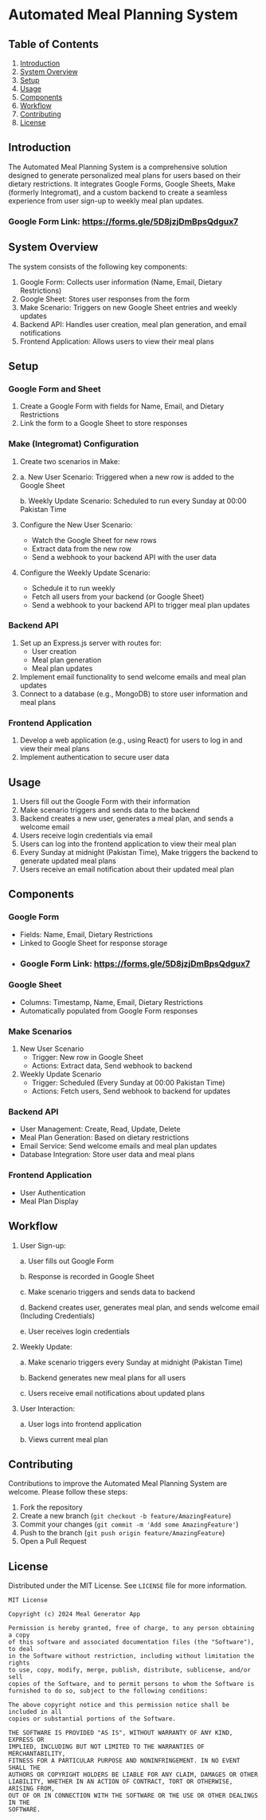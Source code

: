 # Automated Meal Planning System

## Table of Contents
1. [Introduction](#introduction)
2. [System Overview](#system-overview)
3. [Setup](#setup)
4. [Usage](#usage)
5. [Components](#components)
6. [Workflow](#workflow)
7. [Contributing](#contributing)
8. [License](#license)

## Introduction

The Automated Meal Planning System is a comprehensive solution designed to generate personalized meal plans for users based on their dietary restrictions. It integrates Google Forms, Google Sheets, Make (formerly Integromat), and a custom backend to create a seamless experience from user sign-up to weekly meal plan updates.
### Google Form Link: https://forms.gle/5D8jzjDmBpsQdgux7

## System Overview

The system consists of the following key components:

1. Google Form: Collects user information (Name, Email, Dietary Restrictions)
2. Google Sheet: Stores user responses from the form
3. Make Scenario: Triggers on new Google Sheet entries and weekly updates
4. Backend API: Handles user creation, meal plan generation, and email notifications
5. Frontend Application: Allows users to view their meal plans

## Setup

### Google Form and Sheet
1. Create a Google Form with fields for Name, Email, and Dietary Restrictions
2. Link the form to a Google Sheet to store responses

### Make (Integromat) Configuration
1. Create two scenarios in Make:
2. 
   a. New User Scenario: Triggered when a new row is added to the Google Sheet
   
   b. Weekly Update Scenario: Scheduled to run every Sunday at 00:00 Pakistan Time

4. Configure the New User Scenario:
   - Watch the Google Sheet for new rows
   - Extract data from the new row
   - Send a webhook to your backend API with the user data

5. Configure the Weekly Update Scenario:
   - Schedule it to run weekly
   - Fetch all users from your backend (or Google Sheet)
   - Send a webhook to your backend API to trigger meal plan updates

### Backend API
1. Set up an Express.js server with routes for:
   - User creation
   - Meal plan generation
   - Meal plan updates
2. Implement email functionality to send welcome emails and meal plan updates
3. Connect to a database (e.g., MongoDB) to store user information and meal plans

### Frontend Application
1. Develop a web application (e.g., using React) for users to log in and view their meal plans
2. Implement authentication to secure user data

## Usage

1. Users fill out the Google Form with their information
2. Make scenario triggers and sends data to the backend
3. Backend creates a new user, generates a meal plan, and sends a welcome email
4. Users receive login credentials via email
5. Users can log into the frontend application to view their meal plan
6. Every Sunday at midnight (Pakistan Time), Make triggers the backend to generate updated meal plans
7. Users receive an email notification about their updated meal plan

## Components

### Google Form
- Fields: Name, Email, Dietary Restrictions
- Linked to Google Sheet for response storage
- ### Google Form Link: https://forms.gle/5D8jzjDmBpsQdgux7

### Google Sheet
- Columns: Timestamp, Name, Email, Dietary Restrictions
- Automatically populated from Google Form responses

### Make Scenarios
1. New User Scenario
   - Trigger: New row in Google Sheet
   - Actions: Extract data, Send webhook to backend
2. Weekly Update Scenario
   - Trigger: Scheduled (Every Sunday at 00:00 Pakistan Time)
   - Actions: Fetch users, Send webhook to backend for updates

### Backend API
- User Management: Create, Read, Update, Delete
- Meal Plan Generation: Based on dietary restrictions
- Email Service: Send welcome emails and meal plan updates
- Database Integration: Store user data and meal plans

### Frontend Application
- User Authentication
- Meal Plan Display


## Workflow

1. User Sign-up:
   
   a. User fills out Google Form
   
   b. Response is recorded in Google Sheet
   
   c. Make scenario triggers and sends data to backend
   
   d. Backend creates user, generates meal plan, and sends welcome email (Including Credentials)
   
   e. User receives login credentials

3. Weekly Update:
   
   a. Make scenario triggers every Sunday at midnight (Pakistan Time)
   
   b. Backend generates new meal plans for all users
   
   c. Users receive email notifications about updated plans
   

5. User Interaction:
   
   a. User logs into frontend application
   
   b. Views current meal plan
  

## Contributing

Contributions to improve the Automated Meal Planning System are welcome. Please follow these steps:

1. Fork the repository
2. Create a new branch (`git checkout -b feature/AmazingFeature`)
3. Commit your changes (`git commit -m 'Add some AmazingFeature'`)
4. Push to the branch (`git push origin feature/AmazingFeature`)
5. Open a Pull Request

## License

Distributed under the MIT License. See `LICENSE` file for more information.

```
MIT License

Copyright (c) 2024 Meal Generator App

Permission is hereby granted, free of charge, to any person obtaining a copy
of this software and associated documentation files (the "Software"), to deal
in the Software without restriction, including without limitation the rights
to use, copy, modify, merge, publish, distribute, sublicense, and/or sell
copies of the Software, and to permit persons to whom the Software is
furnished to do so, subject to the following conditions:

The above copyright notice and this permission notice shall be included in all
copies or substantial portions of the Software.

THE SOFTWARE IS PROVIDED "AS IS", WITHOUT WARRANTY OF ANY KIND, EXPRESS OR
IMPLIED, INCLUDING BUT NOT LIMITED TO THE WARRANTIES OF MERCHANTABILITY,
FITNESS FOR A PARTICULAR PURPOSE AND NONINFRINGEMENT. IN NO EVENT SHALL THE
AUTHORS OR COPYRIGHT HOLDERS BE LIABLE FOR ANY CLAIM, DAMAGES OR OTHER
LIABILITY, WHETHER IN AN ACTION OF CONTRACT, TORT OR OTHERWISE, ARISING FROM,
OUT OF OR IN CONNECTION WITH THE SOFTWARE OR THE USE OR OTHER DEALINGS IN THE
SOFTWARE.
```
